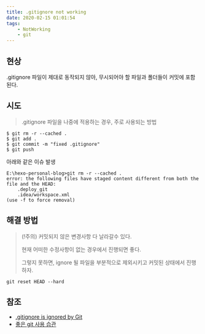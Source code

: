 ```yaml
---
title: .gitignore not working
date: 2020-02-15 01:01:54
tags:
    - NotWorking
    - git
---
```


## 현상
.gitignore 파일이 제대로 동작되지 않아, 무시되어야 할 파일과 폴더들이 커밋에 포함된다.


## 시도
> .gitignore 파일을 나중에 적용하는 경우, 주로 사용되는 방법

```
$ git rm -r --cached .
$ git add .
$ git commit -m "fixed .gitignore"
$ git push
```
아래와 같은 이슈 발생
```
E:\hexo-personal-blog>git rm -r --cached .
error: the following files have staged content different from both the
file and the HEAD:
    .deploy_git
    .idea/workspace.xml
(use -f to force removal)
```


## 해결 방법
> (!주의) 커밋되지 않은 변경사항 다 날라갈수 있다.
>
>현재 어떠한 수정사항이 없는 경우에서 진행되면 좋다.
>
> 그렇지 못하면, ignore 될 파일을 부분적으로 제외시키고 커밋된 상태에서 진행하자. 


```
git reset HEAD --hard
```

## 참조
  - [.gitignore is ignored by Git](https://stackoverflow.com/questions/11451535/gitignore-is-ignored-by-git)
  - [좋은 git 사용 습관](https://cjh5414.github.io/git-habit/)
